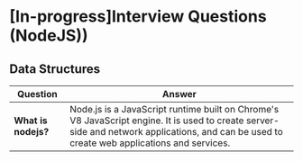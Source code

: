 # [In-progress]Interview Questions (NodeJS))

## Data Structures

| Question | Answer |
| -------- | ------ |
| **What is nodejs?** | Node.js is a JavaScript runtime built on Chrome's V8 JavaScript engine. It is used to create server-side and network applications, and can be used to create web applications and services. |
